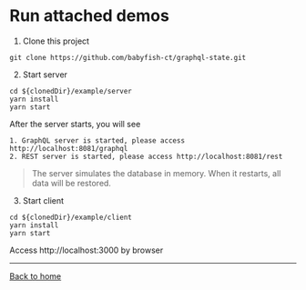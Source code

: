 # Run attached demos

1. Clone this project
```
git clone https://github.com/babyfish-ct/graphql-state.git
```

2. Start server
```
cd ${clonedDir}/example/server
yarn install
yarn start
```
After the server starts, you will see
```
1. GraphQL server is started, please access http://localhost:8081/graphql
2. REST server is started, please access http://localhost:8081/rest
```
> The server simulates the database in memory. When it restarts, all data will be restored.

3. Start client
```
cd ${clonedDir}/example/client
yarn install
yarn start
```
Access http://localhost:3000 by browser

-----------------

[Back to home](../README.md)
